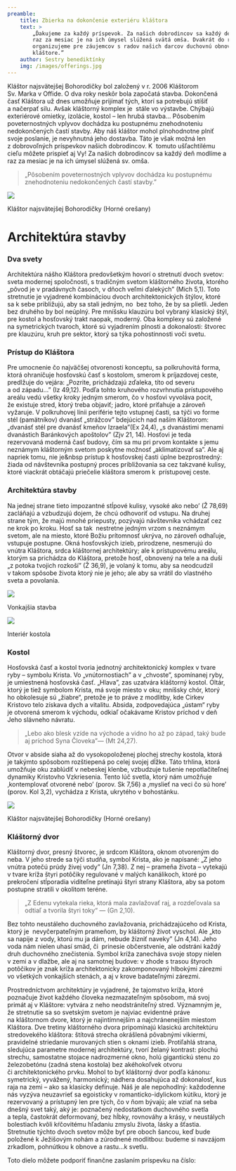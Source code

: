 ```yaml
---
preamble:
    title: Zbierka na dokončenie exteriéru kláštora
    text: >
        „Ďakujeme za každý príspevok. Za našich dobrodincov sa každý deň modlíme a
        raz za mesiac je na ich úmysel slúžená svätá omša. Dvakrát do roka
        organizujeme pre záujemcov s radov našich darcov duchovnú obnovu v našom
        kláštore.”
    author: Sestry benediktínky
    img: /images/offerings.jpg
---
```


Kláštor najsvätejšej Bohorodičky bol založený v&nbsp;r.&nbsp;2006 Kláštorom
Sv.&nbsp;Marka v&nbsp;Offide. O&nbsp;dva roky neskôr bola započatá stavba.
Dokončená časť Kláštora už&nbsp;dnes umožňuje prijímať tých, ktorí sa potrebujú
stíšiť a&nbsp;načerpať silu. Avšak kláštorný komplex je&nbsp; stále vo výstavbe.
Chýbajú exteriérové omietky, izolácie, kostol – len hrubá stavba... Pôsobením
poveternostných vplyvov dochádza ku&nbsp;postupnému znehodnoteniu nedokončených
častí stavby. Aby&nbsp;náš kláštor mohol plnohodnotne plniť svoje poslanie,
je&nbsp;nevyhnutná jeho dostavba. Táto je&nbsp;však možná len
z&nbsp;dobrovoľných príspevkov našich dobrodincov. K&nbsp; tomuto ušľachtilému
cieľu môžete prispieť aj Vy! Za&nbsp;našich dobrodincov sa každý deň modlíme
a&nbsp; raz za&nbsp;mesiac je&nbsp;na&nbsp;ich úmysel slúžená sv.&nbsp;omša.

> „Pôsobením poveternostných vplyvov dochádza ku postupnému znehodnoteniu
> nedokončených častí stavby.”

<div class="image-full">
    <img src="/images/article01-1.jpg">
    <p>Kláštor najsvätejšej Bohorodičky (Horné orešany)</p>
</div>

# Architektúra stavby

### Dva svety

Architektúra nášho Kláštora predovšetkým hovorí o&nbsp;stretnutí dvoch svetov:
sveta modernej spoločnosti, s&nbsp;tradičným svetom kláštorného života, ktorého
„pôvod je&nbsp;v&nbsp;pradávnych časoch, v&nbsp;dňoch veľmi ďalekých” (Mich
5,1). Toto stretnutie je&nbsp;vyjadrené kombináciou dvoch architektonických
štýlov, ktoré sa k&nbsp;sebe približujú, aby&nbsp;sa stali jedným, no&nbsp; bez
toho, že&nbsp;by&nbsp;sa plietli. Jeden bez druhého by&nbsp;bol neúplný. Pre
mníšsku klauzúru bol vybraný klasický štýl, pre kostol a&nbsp;hosťovský trakt
naopak, moderný. Oba komplexy sú založené na&nbsp;symetrických tvaroch, ktoré sú
vyjadrením plnosti a&nbsp;dokonalosti: štvorec pre klauzúru, kruh pre sektor,
ktorý sa týka pohostinnosti voči svetu.

### Prístup do Kláštora

Pre umocnenie čo najväčšej otvorenosti konceptu, sa polkruhovitá forma, ktorá
ohraničuje hosťovskú časť s&nbsp;kostolom, smerom k&nbsp;príjazdovej ceste,
predlžuje do&nbsp;vejára: „Pozrite, prichádzajú zďaleka, títo od&nbsp;severu
a&nbsp;od&nbsp;západu…” (Iz 49,12). Podľa tohto kruhového rozvrhnutia
prístupového areálu vedú všetky kroky jedným smerom, čo v&nbsp;hosťovi vyvoláva
pocit, že&nbsp;existuje stred, ktorý treba objaviť; jadro, ktoré priťahuje
a&nbsp;zároveň vyžaruje. V&nbsp;polkruhovej línii periférie tejto vstupnej
časti, sa týči vo forme stél (pamätníkov) dvanásť „strážcov” bdejúcich
nad&nbsp;naším Kláštorom: „dvanásť stél pre dvanásť kmeňov Izraela”(Ex 24,4), „s
dvanástimi menami dvanástich Baránkových apoštolov” (Zjv 21, 14). Hosťovi
je&nbsp;teda rezervovaná moderná časť budovy, čím sa&nbsp;mu pri prvom kontakte
s&nbsp;jemu neznámym kláštorným svetom poskytne možnosť „aklimatizovať sa”. Ale
aj napriek tomu, nie je&nbsp prístup k&nbsp;hosťovskej časti úplne
bezprostredný: žiada od&nbsp;návštevníka postupný proces približovania sa cez
takzvané kulisy, ktoré viackrát obtáčajú priečelie kláštora smerom k&nbsp;
prístupovej ceste.

### Architektúra stavby

Na&nbsp;jednej strane tieto impozantné stĺpové kulisy, vysoké ako nebo’ (Ž
78,69) zacláňajú a vzbudzujú dojem, že&nbsp;chcú odhovoriť od&nbsp;vstupu.
Na&nbsp;druhej strane tým, že&nbsp;majú mnohé priepusty, pozývajú návštevníka
vchádzať cez ne krok po&nbsp;kroku. Hosť sa tak&nbsp; nestretne jedným vrzom
s&nbsp;neznámym svetom, ale na&nbsp;miesto, ktoré Božiu prítomnosť ukrýva,
no&nbsp;zároveň odhaľuje, vstupuje postupne. Okná hosťovských izieb, prirodzene,
nesmerujú do&nbsp; vnútra Kláštora, srdca kláštornej architektúry; ale
k&nbsp;prístupovému areálu, ktorým sa prichádza do&nbsp;Kláštora, pretože hosť,
obnovený na&nbsp;tele a&nbsp;na duši „z potoka tvojich rozkoší” (Ž 36,9),
je&nbsp;volaný k&nbsp;tomu, aby&nbsp;sa neodcudzil v&nbsp;takom spôsobe života
ktorý nie je&nbsp;jeho; ale aby&nbsp;sa vrátil do&nbsp;vlastného sveta
a&nbsp;povolania.

<div class="image-side-by-side">
    <div class="left">
        <img src="/images/article01-2.jpg">
        <p>Vonkajšia stavba</p>
    </div>
    <div class="right">
        <img src="/images/article01-3.jpg">
        <p>Interiér kostola</p>
    </div>
</div>

### Kostol

Hosťovská časť a&nbsp;kostol tvoria jednotný architektonický komplex
v&nbsp;tvare ryby – symbolu Krista. Vo „vnútornostiach” a&nbsp;v&nbsp;„chvoste”,
spomínanej ryby, je&nbsp;umiestnená hosťovská časť. „Hlava”, zas uzatvára
kláštorný kostol. Oltár, ktorý je&nbsp;tiež symbolom Krista, má svoje miesto
v&nbsp;oku; mníšsky chór, ktorý ho obkolesuje sú „žiabre“, pretože
je&nbsp;to&nbsp;práve z&nbsp;modlitby, kde&nbsp;Cirkev Kristovo telo získava
dych a&nbsp;vitalitu. Absida, zodpovedajúca „ústam“ ryby je&nbsp;otvorená smerom
k&nbsp;východu, odkiaľ očakávame Kristov príchod v&nbsp;deň Jeho slávneho
návratu.

> „Lebo ako blesk vzíde na východe a vidno ho až po západ, taký bude aj príchod
> Syna Človeka”— (Mt 24,27).

Otvor v&nbsp;abside siaha až do&nbsp;vysokopoloženej plochej strechy kostola,
ktorá je&nbsp;takýmto spôsobom rozštiepená po&nbsp;celej svojej dĺžke. Táto
trhlina, ktorá umožňuje oku zablúdiť v&nbsp;nebeskej klenbe, vzbudzuje tušenie
nepotlačiteľnej dynamiky Kristovho Vzkriesenia. Tento lúč svetla, ktorý nám
umožňuje ‚kontemplovať otvorené nebo’ (porov. Sk 7,56) a&nbsp;‚myslieť
na&nbsp;veci čo sú hore’ (porov. Kol 3,2), vychádza z&nbsp;Krista, ukrytého
v&nbsp;bohostánku.

<div class="image-full">
    <img src="/images/article01-4.jpg">
    <p>Kláštor najsvätejšej Bohorodičky (Horné orešany)</p>
</div>

### Kláštorný dvor

Kláštorný dvor, presný štvorec, je srdcom Kláštora, oknom otvoreným do neba. V
jeho strede sa týči studňa, symbol Krista, ako je napísané: „Z jeho vnútra
potečú prúdy živej vody” (Jn 7,38). Z nej – prameňa života – vytekajú v tvare
kríža štyri potôčiky regulované v malých kanálikoch, ktoré po prekročení
stĺporadia viditeľne pretínajú štyri strany Kláštora, aby sa potom postupne
stratili v okolitom teréne.

> „Z Edenu vytekala rieka, ktorá mala zavlažovať raj, a rozdeľovala sa odtiaľ a
> tvorila štyri toky“ — (Gn 2,10).

Bez tohto neustáleho duchovného zavlažovania, prichádzajúceho od&nbsp;Krista,
ktorý je&nbsp; nevyčerpateľným prameňom, by&nbsp;kláštorný život vyschol. Ale
„kto sa napije z&nbsp;vody, ktorú&nbsp;mu ja dám, nebude žízniť naveky” (Jn
4,14). Jeho voda nám nielen uhasí smäd, či&nbsp; prinesie občerstvenie, ale
odstráni každý druh duchovného znečistenia. Symbol kríža zanecháva svoje stopy
nielen v&nbsp;zemi a&nbsp;v&nbsp;dlažbe, ale aj na&nbsp;samotnej budove:
v&nbsp;zhode s&nbsp;trasou štyroch potôčikov je&nbsp;znak kríža architektonicky
zakomponovaný hlbokými zárezmi vo všetkých vonkajších stenách, a&nbsp;aj
v&nbsp;krove badateľnými zárezmi.

Prostredníctvom architektúry je&nbsp;vyjadrené, že&nbsp;tajomstvo kríža, ktoré
poznačuje život každého človeka nezmazateľným spôsobom, má svoj primát aj
v&nbsp;Kláštore: vytvára z&nbsp;neho neodstrániteľný stred. Významným je,
že&nbsp;stretnutie sa so svetským svetom je&nbsp;najviac evidentné práve
na&nbsp;kláštornom dvore, ktorý je&nbsp;najintímnejším a&nbsp;najchránenejším
miestom Kláštora. Dve tretiny kláštorného dvora pripomínajú klasickú
architektúru stredovekého kláštora: štítová strecha okrášlená pôvabnými
vikiermi, pravidelné striedanie murovaných stien s&nbsp;oknami izieb. Protiľahlá
strana, sledujúca parametre modernej architektúry, tvorí želaný kontrast: plochú
strechu, samostatne stojace nadrozmerné okno, holú gigantickú stenu zo
železobetónu (zadná stena kostola) bez akéhokoľvek otvoru
či&nbsp;architektonického prvku. Mohol to&nbsp;byť kláštorný dvor podľa kánonu:
symetrický, vyvážený, harmonický; nádhera dosahujúca až dokonalosť, kus raja
na&nbsp;zemi – ako sa klasicky definuje. Náš je&nbsp;ale nepohodlný: každodenne
nás vyzýva neuzavrieť sa egoisticky v&nbsp;romanticko-idylickom kútiku, ktorý
je&nbsp; rezervovaný a&nbsp;prístupný len pre tých, čo v&nbsp;ňom bývajú; ale
vziať na&nbsp;seba dnešný svet taký, aký je: poznačený nedostatkom duchovného
svetla a&nbsp;tepla, častokrát deformovaný, bez hĺbky, rovnováhy a&nbsp;krásy,
v&nbsp;neustálych bolestiach kvôli kŕčovitému hľadaniu zmyslu života, lásky
a&nbsp;šťastia. Stretnutie týchto dvoch svetov môže byť pre oboch šancou, keď
bude položené k&nbsp;Ježišovým nohám a&nbsp;zúrodnené modlitbou: budeme si
navzájom zrkadlom, pohnútkou k&nbsp;obnove a&nbsp;rastu…k svetlu.

Toto dielo môžete podporiť finančne zaslaním príspevku na číslo:
